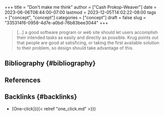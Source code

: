 +++
title = "Don't make me think"
author = ["Cash Prokop-Weaver"]
date = 2023-06-06T08:44:00-07:00
lastmod = 2023-12-05T14:02:22-08:00
tags = ["concept", "concept"]
categories = ["concept"]
draft = false
slug = "335314f6-0958-4d7e-a0bd-76b83bee3044"
+++

> [...] a good software program or web site should let users accomplish their intended tasks as easily and directly as possible. Krug points out that people are good at satisficing, or taking the first available solution to their problem, so design should take advantage of this.


## Bibliography {#bibliography}

## References

<style>.csl-entry{text-indent: -1.5em; margin-left: 1.5em;}</style><div class="csl-bib-body">
</div>


## Backlinks {#backlinks}

-   [One-click]({{< relref "one_click.md" >}})
